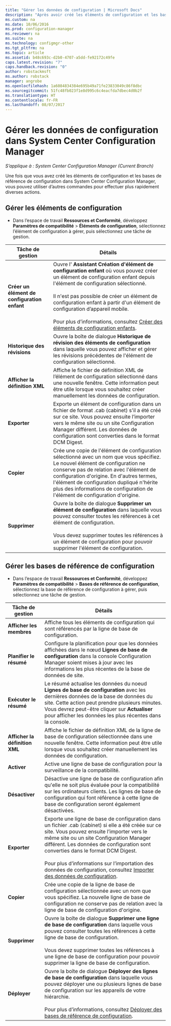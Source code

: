 ```yaml
---
title: "Gérer les données de configuration | Microsoft Docs"
description: "Après avoir créé les éléments de configuration et les bases de référence de configuration dans System Center Configuration Manager, vous pouvez utiliser d’autres commandes pour effectuer diverses actions."
ms.custom: na
ms.date: 10/06/2016
ms.prod: configuration-manager
ms.reviewer: na
ms.suite: na
ms.technology: configmgr-other
ms.tgt_pltfrm: na
ms.topic: article
ms.assetid: b48c693c-d2b0-4707-a5dd-fe92172c49fe
caps.latest.revision: "7"
caps.handback.revision: "0"
author: robstackmsft
ms.author: robstack
manager: angrobe
ms.openlocfilehash: 1a6084834384e695b49a71fe23833049c86f8dbc
ms.sourcegitcommit: 51fc48fb023f1e8d995c6c4eacfda7dbec4d0b2f
ms.translationtype: HT
ms.contentlocale: fr-FR
ms.lasthandoff: 08/07/2017
---
```

# <a name="manage-configuration-data-in-system-center-configuration-manager"></a>Gérer les données de configuration dans System Center Configuration Manager

*S’applique à : System Center Configuration Manager (Current Branch)*

Une fois que vous avez créé les éléments de configuration et les bases de référence de configuration dans System Center Configuration Manager, vous pouvez utiliser d’autres commandes pour effectuer plus rapidement diverses actions.  

## <a name="manage-configuration-items"></a>Gérer les éléments de configuration  

-   Dans l’espace de travail **Ressources et Conformité**, développez **Paramètres de compatibilité** > **Éléments de configuration**, sélectionnez l’élément de configuration à gérer, puis sélectionnez une tâche de gestion.  

|Tâche de gestion|Détails|  
|---------------------|-------------|  
|**Créer un élément de configuration enfant**|Ouvre l' **Assistant Création d'élément de configuration enfant** où vous pouvez créer un élément de configuration enfant depuis l'élément de configuration sélectionné.<br /><br /> Il n'est pas possible de créer un élément de configuration enfant à partir d'un élément de configuration d’appareil mobile.<br /><br /> Pour plus d’informations, consultez [Créer des éléments de configuration enfants](../../compliance/deploy-use/create-child-configuration-items.md).|  
|**Historique des révisions**|Ouvre la boîte de dialogue **Historique de révision des éléments de configuration** dans laquelle vous pouvez afficher et gérer les révisions précédentes de l'élément de configuration sélectionné.|  
|**Afficher la définition XML**|Affiche le fichier de définition XML de l’élément de configuration sélectionné dans une nouvelle fenêtre. Cette information peut être utile lorsque vous souhaitez créer manuellement les données de configuration.|  
|**Exporter**|Exporte un élément de configuration dans un fichier de format .cab (cabinet) s'il a été créé sur ce site. Vous pouvez ensuite l’importer vers le même site ou un site Configuration Manager différent. Les données de configuration sont converties dans le format DCM Digest.|  
|**Copier**|Crée une copie de l'élément de configuration sélectionné avec un nom que vous spécifiez. Le nouvel élément de configuration ne conserve pas de relation avec l'élément de configuration d'origine. En d'autres termes, l'élément de configuration dupliqué n'hérite plus des informations de configuration de l'élément de configuration d'origine.|  
|**Supprimer**|Ouvre la boîte de dialogue **Supprimer un élément de configuration** dans laquelle vous pouvez consulter toutes les références à cet élément de configuration.<br /><br /> Vous devez supprimer toutes les références à un élément de configuration pour pouvoir supprimer l'élément de configuration.|  

## <a name="manage-configuration-baselines"></a>Gérer les bases de référence de configuration  

-   Dans l’espace de travail **Ressources et Conformité**, développez **Paramètres de compatibilité** > **Bases de référence de configuration**, sélectionnez la base de référence de configuration à gérer, puis sélectionnez une tâche de gestion.  


|Tâche de gestion|Détails|  
|---------------------|-------------|  
|**Afficher les membres**|Affiche tous les éléments de configuration qui sont référencés par la ligne de base de configuration.|  
|**Planifier le résumé**|Configure la planification pour que les données affichées dans le nœud **Lignes de base de configuration** dans la console Configuration Manager soient mises à jour avec les informations les plus récentes de la base de données de site.|  
|**Exécuter le résumé**|Le résumé actualise les données du noeud **Lignes de base de configuration** avec les dernières données de la base de données du site. Cette action peut prendre plusieurs minutes. Vous devrez peut-être cliquer sur **Actualiser** pour afficher les données les plus récentes dans la console.|  
|**Afficher la définition XML**|Affiche le fichier de définition XML de la ligne de base de configuration sélectionnée dans une nouvelle fenêtre. Cette information peut être utile lorsque vous souhaitez créer manuellement les données de configuration.|  
|**Activer**|Active une ligne de base de configuration pour la surveillance de la compatibilité.|  
|**Désactiver**|Désactive une ligne de base de configuration afin qu'elle ne soit plus évaluée pour la compatibilité sur les ordinateurs clients. Les lignes de base de configuration qui font référence à cette ligne de base de configuration seront également désactivées.|  
|**Exporter**|Exporte une ligne de base de configuration dans un fichier .cab (cabinet) si elle a été créée sur ce site. Vous pouvez ensuite l’importer vers le même site ou un site Configuration Manager différent. Les données de configuration sont converties dans le format DCM Digest.<br /><br /> Pour plus d’informations sur l’importation des données de configuration, consultez [Importer des données de configuration](../../compliance/deploy-use/import-configuration-data.md).|  
|**Copier**|Crée une copie de la ligne de base de configuration sélectionnée avec un nom que vous spécifiez. La nouvelle ligne de base de configuration ne conserve pas de relation avec la ligne de base de configuration d'origine.|  
|**Supprimer**|Ouvre la boîte de dialogue **Supprimer une ligne de base de configuration** dans laquelle vous pouvez consulter toutes les références à cette ligne de base de configuration.<br /><br /> Vous devez supprimer toutes les références à une ligne de base de configuration pour pouvoir supprimer la ligne de base de configuration.|  
|**Déployer**|Ouvre la boîte de dialogue **Déployer des lignes de base de configuration** dans laquelle vous pouvez déployer une ou plusieurs lignes de base de configuration sur les appareils de votre hiérarchie.<br /><br /> Pour plus d’informations, consultez [Déployer des bases de référence de configuration](../../compliance/deploy-use/deploy-configuration-baselines.md).|  

